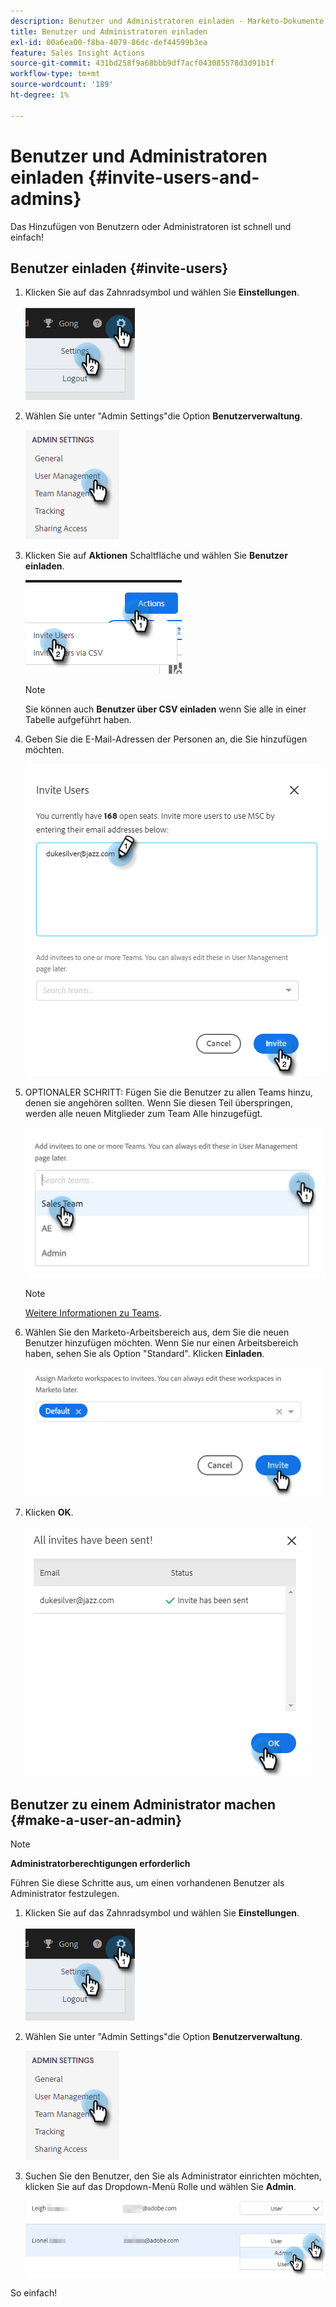```yaml
---
description: Benutzer und Administratoren einladen - Marketo-Dokumente - Produktdokumentation
title: Benutzer und Administratoren einladen
exl-id: 00a6ea00-f8ba-4079-86dc-def44599b3ea
feature: Sales Insight Actions
source-git-commit: 431bd258f9a68bbb9df7acf043085578d3d91b1f
workflow-type: tm+mt
source-wordcount: '189'
ht-degree: 1%

---
```


# Benutzer und Administratoren einladen {#invite-users-and-admins}

Das Hinzufügen von Benutzern oder Administratoren ist schnell und einfach!

## Benutzer einladen {#invite-users}

1. Klicken Sie auf das Zahnradsymbol und wählen Sie **Einstellungen**.

   ![](assets/invite-users-and-admins-1.png)

1. Wählen Sie unter &quot;Admin Settings&quot;die Option **Benutzerverwaltung**.

   ![](assets/invite-users-and-admins-2.png)

1. Klicken Sie auf **Aktionen** Schaltfläche und wählen Sie **Benutzer einladen**.

   ![](assets/invite-users-and-admins-3.png)

   >[!NOTE]
   >
   >Sie können auch **Benutzer über CSV einladen** wenn Sie alle in einer Tabelle aufgeführt haben.

1. Geben Sie die E-Mail-Adressen der Personen an, die Sie hinzufügen möchten.

   ![](assets/invite-users-and-admins-4.png)

1. OPTIONALER SCHRITT: Fügen Sie die Benutzer zu allen Teams hinzu, denen sie angehören sollten. Wenn Sie diesen Teil überspringen, werden alle neuen Mitglieder zum Team Alle hinzugefügt.

   ![](assets/invite-users-and-admins-5.png)

   >[!NOTE]
   >
   >[Weitere Informationen zu Teams](/help/marketo/product-docs/marketo-sales-insight/actions/admin/creating-a-team.md).

1. Wählen Sie den Marketo-Arbeitsbereich aus, dem Sie die neuen Benutzer hinzufügen möchten. Wenn Sie nur einen Arbeitsbereich haben, sehen Sie als Option &quot;Standard&quot;. Klicken **Einladen**.

   ![](assets/invite-users-and-admins-6.png)

1. Klicken **OK**.

   ![](assets/invite-users-and-admins-7.png)

## Benutzer zu einem Administrator machen {#make-a-user-an-admin}

>[!NOTE]
>
>**Administratorberechtigungen erforderlich**

Führen Sie diese Schritte aus, um einen vorhandenen Benutzer als Administrator festzulegen.

1. Klicken Sie auf das Zahnradsymbol und wählen Sie **Einstellungen**.

   ![](assets/invite-users-and-admins-8.png)

1. Wählen Sie unter &quot;Admin Settings&quot;die Option **Benutzerverwaltung**.

   ![](assets/invite-users-and-admins-9.png)

1. Suchen Sie den Benutzer, den Sie als Administrator einrichten möchten, klicken Sie auf das Dropdown-Menü Rolle und wählen Sie **Admin**.

   ![](assets/invite-users-and-admins-10.png)

So einfach!
